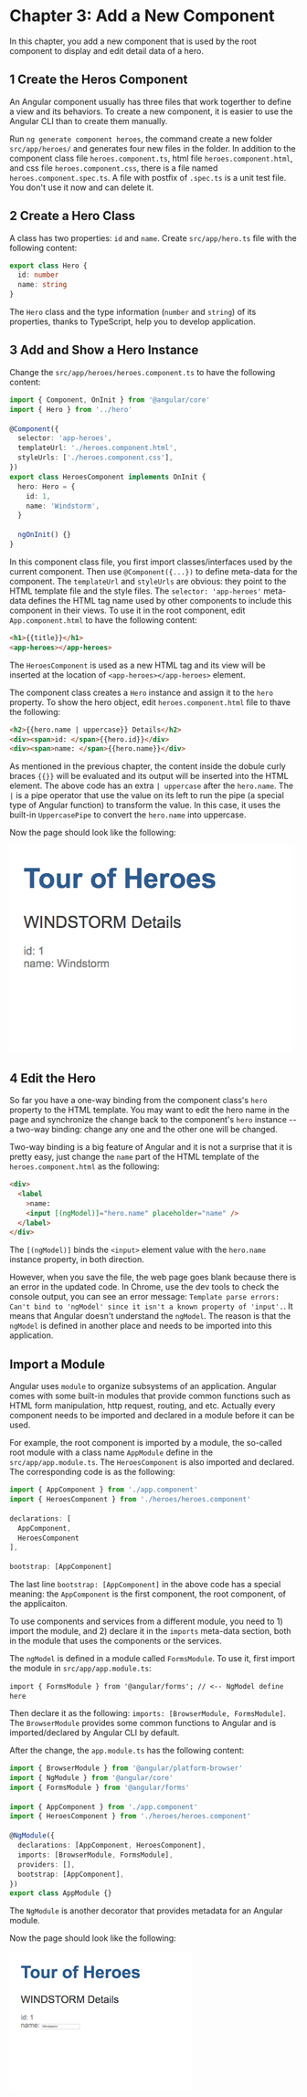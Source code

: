 # Chapter 3: Add a New Component

In this chapter, you add a new component that is used by the root component to display and edit detail data of a hero.

## 1 Create the Heros Component

An Angular component usually has three files that work togerther to define a view and its behaviors. To create a new component, it is easier to use the Angular CLI than to create them manually.

Run `ng generate component heroes`, the command create a new folder `src/app/heroes/` and generates four new files in the folder. In addition to the component class file `heroes.component.ts`, html file `heroes.component.html`, and css file `heroes.component.css`, there is a file named `heroes.component.spec.ts`. A file with postfix of `.spec.ts` is a unit test file. You don't use it now and can delete it.

## 2 Create a Hero Class

A class has two properties: `id` and `name`. Create `src/app/hero.ts` file with the following content:

```ts
export class Hero {
  id: number
  name: string
}
```

The `Hero` class and the type information (`number` and `string`) of its properties, thanks to TypeScript, help you to develop application.

## 3 Add and Show a Hero Instance

Change the `src/app/heroes/heroes.component.ts` to have the following content:

```ts
import { Component, OnInit } from '@angular/core'
import { Hero } from '../hero'

@Component({
  selector: 'app-heroes',
  templateUrl: './heroes.component.html',
  styleUrls: ['./heroes.component.css'],
})
export class HeroesComponent implements OnInit {
  hero: Hero = {
    id: 1,
    name: 'Windstorm',
  }

  ngOnInit() {}
}
```

In this component class file, you first import classes/interfaces used by the current component. Then use `@Component({...})` to define meta-data for the component. The `templateUrl` and `styleUrls` are obvious: they point to the HTML template file and the style files. The `selector: 'app-heroes'` meta-data defines the HTML tag name used by other components to include this component in their views. To use it in the root component, edit `App.component.html` to have the following content:

```html
<h1>{{title}}</h1>
<app-heroes></app-heroes>
```

The `HeroesComponent` is used as a new HTML tag and its view will be inserted at the location of `<app-heroes></app-heroes>` element.

The component class creates a `Hero` instance and assign it to the `hero` property. To show the hero object, edit `heroes.component.html` file to thave the following:

```html
<h2>{{hero.name | uppercase}} Details</h2>
<div><span>id: </span>{{hero.id}}</div>
<div><span>name: </span>{{hero.name}}</div>
```

As mentioned in the previous chapter, the content inside the dobule curly braces `{{}}` will be evaluated and its output will be inserted into the HTML element. The above code has an extra `| uppercase` after the `hero.name`. The `|` is a pipe operator that use the value on its left to run the pipe (a special type of Angular function) to transform the value. In this case, it uses the built-in `UppercasePipe` to convert the `hero.name` into uppercase.

Now the page should look like the following:

![Hero Details Component](./ch03-1.png)

## 4 Edit the Hero

So far you have a one-way binding from the component class's `hero` property to the HTML template. You may want to edit the hero name in the page and synchronize the change back to the component's `hero` instance -- a two-way binding: change any one and the other one will be changed.

Two-way binding is a big feature of Angular and it is not a surprise that it is pretty easy, just change the `name` part of the HTML template of the `heroes.component.html` as the following:

```html
<div>
  <label
    >name:
    <input [(ngModel)]="hero.name" placeholder="name" />
  </label>
</div>
```

The `[(ngModel)]` binds the `<input>` element value with the `hero.name` instance property, in both direction.

However, when you save the file, the web page goes blank because there is an error in the updated code. In Chrome, use the dev tools to check the console output, you can see an error message: `Template parse errors: Can't bind to 'ngModel' since it isn't a known property of 'input'.`. It means that Angular doesn't understand the `ngModel`. The reason is that the `ngModel` is defined in another place and needs to be imported into this application.

## Import a Module

Angular uses `module` to organize subsystems of an application. Angular comes with some built-in modules that provide common functions such as HTML form manipulation, http request, routing, and etc. Actually every component needs to be imported and declared in a module before it can be used.

For example, the root component is imported by a module, the so-called root module with a class name `AppModule` define in the `src/app/app.module.ts`. The `HeroesComponent` is also imported and declared. The corresponding code is as the following:

```ts
import { AppComponent } from './app.component'
import { HeroesComponent } from './heroes/heroes.component'

declarations: [
  AppComponent,
  HeroesComponent
],

bootstrap: [AppComponent]
```

The last line `bootstrap: [AppComponent]` in the above code has a special meaning: the `AppComponent` is the first component, the root component, of the applicaiton.

To use components and services from a different module, you need to 1) import the module, and 2) declare it in the `imports` meta-data section, both in the module that uses the components or the services.

The `ngModel` is defined in a module called `FormsModule`. To use it, first import the module in `src/app/app.module.ts`:

`import { FormsModule } from '@angular/forms'; // <-- NgModel define here`

Then declare it as the following: `imports: [BrowserModule, FormsModule]`. The `BrowserModule` provides some common functions to Angular and is imported/declared by Angular CLI by default.

After the change, the `app.module.ts` has the following content:

```ts
import { BrowserModule } from '@angular/platform-browser'
import { NgModule } from '@angular/core'
import { FormsModule } from '@angular/forms'

import { AppComponent } from './app.component'
import { HeroesComponent } from './heroes/heroes.component'

@NgModule({
  declarations: [AppComponent, HeroesComponent],
  imports: [BrowserModule, FormsModule],
  providers: [],
  bootstrap: [AppComponent],
})
export class AppModule {}
```

The `NgModule` is another decorator that provides metadata for an Angular module.

Now the page should look like the following:

![Hero details two-way](./ch03-2.png)
